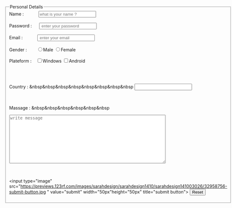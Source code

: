 
<!doctype html>
<html>
<head>
<title> Nandkumar </title>



</head>
<body>
  <fieldset Windows>
    <legend> Personal Details </legend>
<form valign="center" action="" method="post">
<label for="fname" > Name :   </label>&nbsp&nbsp&nbsp&nbsp&nbsp&nbsp&nbsp&nbsp&nbsp&nbsp
<input name="fname" required placeholder="what is your name ? "></input><br><br>
<label for="lname" >Password :   </label>&nbsp&nbsp&nbsp&nbsp
 <input type="password" required name="lname" placeholder=" enter your password "></input>
<br><br><label for="email" >Email :   </label>&nbsp&nbsp&nbsp&nbsp&nbsp&nbsp&nbsp&nbsp&nbsp&nbsp
 <input required type="email" name="email" placeholder=" enter your email "></input>
<br><br><label for="gender" >Gender :   </label>&nbsp&nbsp&nbsp&nbsp&nbsp&nbsp
 <input required type="radio" name="gender" id="Male"><label for="Male">Male</label></input>
 <input  type="radio" name="gender" id="Female"><label for="Female">Female</label></input>
<br><br><label  for="OPERATINGSYSTEM" >Plateform :   </label>&nbsp&nbsp
 <input required type="checkbox" name="OPERATINGSYSTEM" id="Windows"><label for="Windows">Windows</label></input>
 <input  type="checkbox" name="OPERATINGSYSTEM" id="Android"><label for="Android">Android</label></input><br><br>

 <br> <br>
 <label>Country : </label>&nbsp&nbsp&nbsp&nbsp&nbsp&nbsp&nbsp&nbsp
 <input required list="cars">

   <datalist id="cars">

 <option> Pakistan </option>
 <option> India </option>
 <option> Nepal</option>
 <option> Bhutan </option>
 </datalist>

</select><br><br>
<label  for="massage"> Massage :  </label>&nbsp&nbsp&nbsp&nbsp&nbsp&nbsp
<textarea required rows="10" cols="60" placeholder="write message" ></textarea>
<br><br>
<input  type="image" src="https://previews.123rf.com/images/sarahdesign/sarahdesign1410/sarahdesign141003026/32958756-submit-button.jpg " value="submit"  width="50px"height="50px" title="submit button">
<input type="reset">




</form>
























</body>
</html>
